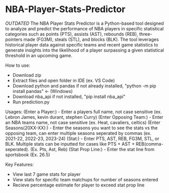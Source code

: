 # NBA-Player-Stats-Predictor
*OUTDATED*
The NBA Player Stats Predictor is a Python-based tool designed to analyze and predict the performance of NBA players in specific statistical categories such as points (PTS), assists (AST), rebounds (REB), three-pointers made (FG3M), steals (STL), and blocks (BLK). The tool leverages historical player data against specific teams and recent game statistics to generate insights into the likelihood of a player surpassing a given statistical threshold in an upcoming game.

How to use:
- Download zip
- Extract files and open folder in IDE (ex. VS Code)
- Download python and pandas if not already installed, "python -m pip install pandas" <- (Windows)
- Download nba_api if not installed, "pip install nba_api"
- Run prediction.py

Usages:
(Enter a Player:) - Enter a players full name, not case sensitive (ex. Lebron James, kevin durant, stephen Curry)
(Enter Opposing Team:) - Enter an NBA teams name, not case sensitive (ex. Heat, cavaliers, celtics)
(Enter Seasons(20XX-XX):) - Enter the seasons you want to see the stats vs the opposing team, can enter multiple seasons seperated by commas (ex. 2021-22, 2022-23, 2023-24)
(Stat:) - Enter PTS, AST, REB, FG3M, STL, or BLK. Multiple stats can be inputted for cases like PTS + AST + REB(comma-seperated). (Ex. Pts, Ast, Reb)
(Stat Prop Line:) - Enter the stat line from sportsbook (Ex. 26.5)

Key Features:
- View last 7 game stats for player
- View stats for specific team matchups for number of seasons entered
- Recieve percentage estimate for player to exceed stat prop line
